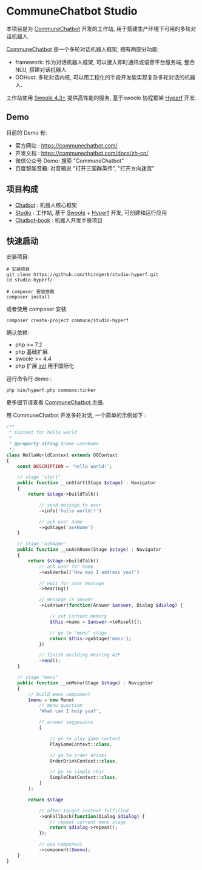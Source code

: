 # CommuneChatbot Studio

本项目是为 [CommuneChatbot](https://github.com/thirdgerb/chatbot) 开发的工作站, 用于搭建生产环境下可用的多轮对话机器人.

[CommuneChatbot](https://github.com/thirdgerb/chatbot) 是一个多轮对话机器人框架, 拥有两部分功能:

-   framework: 作为对话机器人框架, 可以接入即时通讯或语音平台服务端, 整合NLU, 搭建对话机器人
-   OOHost: 多轮对话内核, 可以用工程化的手段开发能实现复杂多轮对话的机器人.

工作站使用 [Swoole 4.3+](https://github.com/swoole/swoole-src) 提供高性能的服务, 基于swoole 协程框架 [Hyperf](https://github.com/hyperf-cloud/hyperf-skeleton) 开发.

## Demo

目前的 Demo 有:

* 官方网站 : https://communechatbot.com/
* 开发文档 : https://communechatbot.com/docs/zh-cn/
* 微信公众号 Demo: 搜索 "CommuneChatbot"
* 百度智能音箱: 对音箱说 "打开三国群英传", "打开方向迷宫"

## 项目构成

- [Chatbot](https://github.com/thirdgerb/chatbot) : 机器人核心框架
- [Studio](https://github.com/thirdgerb/studio-hyperf) : 工作站, 基于 [Swoole](https://github.com/swoole/swoole-src) + [Hyperf](https://github.com/hyperf/hyperf) 开发, 可创建和运行应用
- [Chatbot-book](https://github.com/thirdgerb/chatbot-book) : 机器人开发手册项目

## 快速启动

安装项目:

    # 安装项目
    git clone https://github.com/thirdgerb/studio-hyperf.git
    cd studio-hyperf/

    # composer 安装依赖
    composer install

或者使用 composer 安装

    composer create-project commune/studio-hyperf

确认依赖:

- php >= 7.2
- php 基础扩展
- swoole >= 4.4
- php 扩展 [intl](https://www.php.net/manual/en/book.intl.php) 用于国际化

运行命令行 demo :

    php bin/hyperf.php commune:tinker

更多细节请查看 [CommuneChatbot 手册](https://communechatbot.com/docs/zh-cn/).

用 CommuneChatbot 开发多轮对话, 一个简单的示例如下 :

```php
/**
 * Context for hello world
 *
 * @property string $name userName
 */
class HelloWorldContext extends OOContext
{
    const DESCRIPTION = 'hello world!';

    // stage "start"
    public function __onStart(Stage $stage) : Navigator
    {
        return $stage->buildTalk()

            // send message to user
            ->info('hello world!!')

            // ask user name
            ->goStage('askName')
    }

    // stage "askName"
    public function __onAskName(Stage $stage) : Navigator
    {
        return $stage->buildTalk()
            // ask user for name
            ->askVerbal('How may I address you?')

            // wait for user message
            ->hearing()

            // message is answer
            ->isAnswer(function(Answer $answer, Dialog $dialog) {

                // set Context memory
                $this->name = $answer->toResult();

                // go to "menu" stage
                return $this->goStage('menu');
            })

            // finish building Hearing AIP
            ->end();
    }

    // stage "menu"
    public function __onMenu(Stage $stage) : Navigator
    {
        // build menu component
        $menu = new Menu(
            // menu question
            'What can I help you?',

            // answer suggesions
            [

                // go to play game context
                PlayGameContext::class,

                // go to order drinks
                OrderDrinkContext::class,

                // go to simple chat
                SimpleChatContext::class,
            ]
        );

        return $stage

            // after target context fulfilled
            ->onFallback(function(Dialog $dialog) {
                // repeat current menu stage
                return $dialog->repeat();
            });

            // use component
            ->component($menu);
    }
}
```



